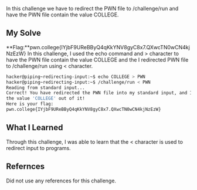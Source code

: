 In this challenge we have to redirect the PWN file to /challenge/run and have the PWN file contain the value COLLEGE.
## My Solve

**Flag:**pwn.college{IYjbF9UReBByQ4qKkYNV8gyC8x7.QXwcTN0wCN4kjNzEzW}
In this challenge, I used the echo command and > character to have the PWN file contain the value COLLEGE and the I redirected PWN file to /challenge/run using < character.
```bash
hacker@piping~redirecting-input:~$ echo COLLEGE > PWN
hacker@piping~redirecting-input:~$ /challenge/run < PWN
Reading from standard input...
Correct! You have redirected the PWN file into my standard input, and I read
the value 'COLLEGE' out of it!
Here is your flag:
pwn.college{IYjbF9UReBByQ4qKkYNV8gyC8x7.QXwcTN0wCN4kjNzEzW}
```
## What I Learned
Through this challenge, I was able to learn that the < character is used to redirect input to programs.
## Refernces
Did not use any references for this challenge.
